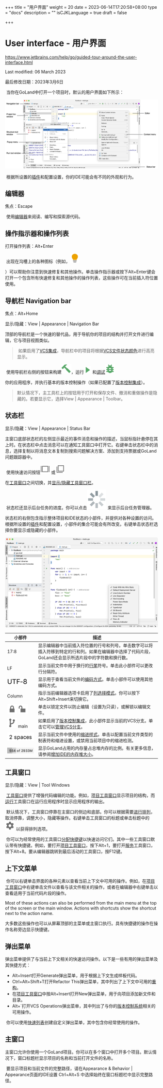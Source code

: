 +++
title = "用户界面"
weight = 20
date = 2023-06-14T17:20:58+08:00
type = "docs"
description = ""
isCJKLanguage = true
draft = false

+++
# User interface﻿ - 用户界面

https://www.jetbrains.com/help/go/guided-tour-around-the-user-interface.html

Last modified: 06 March 2023

最后修改日期：2023年3月6日

​	当你在GoLand中打开一个项目时，默认的用户界面如下所示：

![The Main window](UserInterface_img/go_main_window.png)

​	根据所设置的[插件](https://www.jetbrains.com/help/go/managing-plugins.html)和配置设置，你的IDE可能会有不同的外观和行为。

## 编辑器

焦点：Escape

​	使用[编辑器](https://www.jetbrains.com/help/go/using-code-editor.html)来阅读、编写和探索源代码。

## 操作指示器和操作列表

打开操作列表：Alt+Enter

​	出现在沟槽上的各种图标（例如，![the Yellow bulb icon](UserInterface_img/app.actions.intentionBulb.svg)

）可以帮助你注意到快速修复和其他操作。单击操作指示器或按下Alt+Enter键会打开一个包含所有快速修复和其他操作的操作列表，这些操作可在当前插入符位置使用。

## 导航栏 Navigation bar﻿

焦点：Alt+Home

显示/隐藏：View | Appearance | Navigation Bar

​	顶部的导航栏是一个快速的替代品，用于导航你的项目的结构并打开文件进行编辑，它与项目视图类似。

> ​	如果启用了[VCS集成](https://www.jetbrains.com/help/go/version-control-integration.html)，导航栏中的项目将根据[VCS文件状态颜色](https://www.jetbrains.com/help/go/file-status-highlights.html)进行高亮显示。

​	使用导航栏右侧的按钮来构建![The Build Project button](UserInterface_img/app.actions.compile.svg)，运行![the Run button](UserInterface_img/app.runConfigurations.testState.run.svg) 和[调试](https://www.jetbrains.com/help/go/debugging-code.html)![the Debug button](UserInterface_img/app.actions.startDebugger.svg)

你的应用程序，并执行基本的版本控制操作（如果已配置了[版本控制集成](https://www.jetbrains.com/help/go/version-control-integration.html)）。



> ​	默认情况下，主工具栏上的按钮用于打开和保存文件、撤消和重做操作是隐藏的。若要显示它，选择View | Appearance | Toolbar。

## 状态栏

显示/隐藏：View | Appearance | Status Bar

​	主窗口底部状态栏的左侧显示最近的事件消息和操作的描述，当鼠标指针悬停在其上时。在状态栏中点击消息可以在通知工具窗口中打开它。右键单击状态栏中的消息，选择复制以将消息文本复制到搜索问题解决方案、添加到支持票据或GoLand问题跟踪器中。

​	使用快速访问按钮![Show tool windows](UserInterface_img/app.general.tbShown.svg) 或![Hide tool windows](UserInterface_img/app.general.tbHidden.svg)

在[工具窗口](https://www.jetbrains.com/help/go/guided-tour-around-the-user-interface.html#tool-windows)之间切换，并[显示/隐藏工具窗口栏](https://www.jetbrains.com/help/go/tool-windows.html#show_hide_tool_window_bars)。

​	状态栏还显示后台任务的进度。你可以点击![Background tasks](UserInterface_img/app.process.big.step_1.svg) 来显示后台任务管理器。

​	状态栏的右侧包含指示整体项目和IDE状态的小部件，并提供对各种设置的访问。根据所设置的[插件](https://www.jetbrains.com/help/go/managing-plugins.html)和配置设置，小部件的集合可能会有所改变。右键单击状态栏选择你要显示或隐藏的小部件。

![Customize the icons on the Status bar](UserInterface_img/go_customize_status_bar.png)

| 小部件                                                       | 描述                                                         |
| ------------------------------------------------------------ | ------------------------------------------------------------ |
| 17:8                                                         | 显示编辑器中当前插入符位置的行号和列号。单击数字可以将插入符移到特定的行和列。如果在编辑器中选择了代码片段，GoLand还会显示所选片段中的字符数和换行数。 |
| LF                                                           | 显示当前文件中用于换行的[行尾](https://www.jetbrains.com/help/go/configuring-line-endings-and-line-separators.html)符号。单击此小部件可以更改行分隔符。 |
| ![Encoding](UserInterface_img/uiStatusEncoding.png)          | 显示用于查看当前文件的[编码方式](https://www.jetbrains.com/help/go/encoding.html)。单击小部件可以使用其他编码方式。 |
| Column                                                       | 指示当前编辑器选项卡启用了[列选择模式](https://www.jetbrains.com/help/go/multicursor.html#column_selection)。你可以按下Alt+Shift+Insert来切换它。 |
| ![Read-only](UserInterface_img/app.ide.readonly.svg) ![Read and write](UserInterface_img/app.ide.readwrite.svg) | 单击以锁定文件以防止编辑（设置为只读），或解锁以编辑文件。   |
| ![App vcs branch](UserInterface_img/app.vcs.branch.svg) main | 如果启用了[版本控制集成](https://www.jetbrains.com/help/go/version-control-integration.html)，此小部件显示当前的VCS分支。单击它可以[管理VCS分支](https://www.jetbrains.com/help/go/manage-branches.html)。 |
| ![Code style indents](UserInterface_img/uiCodeStyleIndent.png) | 显示当前文件中使用的[缩进样式](https://www.jetbrains.com/help/go/working-with-source-code.html#tabs_indents)。单击以配置当前文件类型的制表符和缩进设置，或禁用当前项目中的缩进检测。 |
| ![Memory indicator](UserInterface_img/uiMemoryIndicator.png) | 显示GoLand占用的内存量占总堆内存的比例。有关更多信息，请参阅[增加IDE的内存堆大小](https://www.jetbrains.com/help/go/increasing-memory-heap.html)。 |

## 工具窗口

显示/隐藏：View | Tool Windows

​	[工具窗口](https://www.jetbrains.com/help/go/tool-windows.html)提供了增强代码编辑的功能。例如，[项目工具窗口](https://www.jetbrains.com/help/go/project-tool-window.html)显示项目的结构，而[运行](https://www.jetbrains.com/help/go/run-tool-window.html)工具窗口在运行应用程序时显示应用程序的输出。

​	默认情况下，工具窗口停靠在主窗口的侧边和底部。你可以根据需要[进行排列](https://www.jetbrains.com/help/go/manipulating-the-tool-windows.html)，取消停靠，调整大小，隐藏等操作。右键单击工具窗口的标题或单击标题中的![The Show Options Menu button](UserInterface_img/app.general.gearPlain.svg) 以获得排列选项。

​	你可以为经常使用的工具窗口[分配快捷键](https://www.jetbrains.com/help/go/configuring-keyboard-and-mouse-shortcuts.html)以快速访问它们。其中一些工具窗口默认带有快捷键。例如，要打开[项目工具窗口](https://www.jetbrains.com/help/go/project-tool-window.html)，按下Alt+1，要打开[服务](https://www.jetbrains.com/help/go/services-tool-window.html)工具窗口，按下Alt+8。要从编辑器跳转到最后活动的工具窗口，按F12键。

## 上下文菜单

​	你可以右键单击界面的各种元素以查看当前上下文中可用的操作。例如，在[项目工具窗口](https://www.jetbrains.com/help/go/project-tool-window.html)中右键单击文件以查看与该文件相关的操作，或者在编辑器中右键单击以查看适用于当前代码片段的操作。

Most of these actions can also be performed from the main menu at the top of the screen or the main window. Actions with shortcuts show the shortcut next to the action name.

​	大多数这些操作也可以从屏幕顶部的主菜单或主窗口执行。具有快捷键的操作在操作名称旁边显示快捷键。

## 弹出菜单﻿

​	弹出菜单提供了与当前上下文相关的快速访问操作。以下是一些有用的弹出菜单及其快捷方式： 

- Alt+Insert打开Generate弹出菜单，用于根据上下文生成样板代码。
- Ctrl+Alt+Shift+T打开Refactor This弹出菜单，其中列出了上下文中可用的[重构](https://www.jetbrains.com/help/go/refactoring-source-code.html)。
- 在[项目工具窗口](https://www.jetbrains.com/help/go/project-tool-window.html)中按Alt+Insert打开New弹出菜单，用于向项目添加新文件和目录。
- Alt+`打开VCS Operations弹出菜单，其中列出了与你的[版本控制系统](https://www.jetbrains.com/help/go/version-control-integration.html)相关的可用操作。

​	你可以使用[快速列表](https://www.jetbrains.com/help/go/customize-actions-menus-and-toolbars.html#configure_quick_lists)创建自定义弹出菜单，其中包含你经常使用的操作。

## 主窗口﻿

​	主窗口允许你使用一个GoLand项目。你可以在多个窗口中打开多个项目。默认情况下，窗口标题栏显示项目的名称和当前打开文件的名称。

​	要显示项目和当前文件的完整路径，请在Appearance & Behavior | Appearance页面的IDE设置 Ctrl+Alt+S 中选择始终在窗口标题栏中显示完整路径。